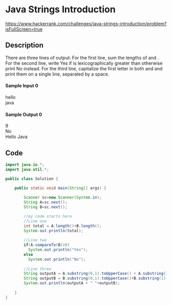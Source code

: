 # Java Strings Introduction
https://www.hackerrank.com/challenges/java-strings-introduction/problem?isFullScreen=true
## Description
There are three lines of output:
For the first line, sum the lengths of  and .
For the second line, write Yes if  is lexicographically greater than  otherwise print No instead.
For the third line, capitalize the first letter in both  and  and print them on a single line, separated by a space.

#### Sample Input 0

hello  
java   
#### Sample Output 0

9  
No    
Hello Java  
## Code
```java
import java.io.*;
import java.util.*;

public class Solution {

    public static void main(String[] args) {
        
        Scanner sc=new Scanner(System.in);
        String A=sc.next();
        String B=sc.next();

        //my code starts here
        //Line one
        int total = A.length()+B.length();
        System.out.println(total);
        
        //Line two
        if(A.compareTo(B)>0)
          System.out.println("Yes");
        else
          System.out.println("No");
        
        //Line three
        String outputA = A.substring(0,1).toUpperCase() + A.substring(1);
        String outputB = B.substring(0,1).toUpperCase()+B.substring(1);
        System.out.println(outputA + " "+outputB);
        
    }
}
```
